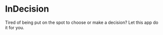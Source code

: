 # InDecision
Tired of being put on the spot to choose or make a decision? Let this app do it for you.
